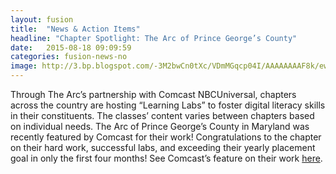 ```yaml
---
layout: fusion
title:  "News & Action Items"
headline: "Chapter Spotlight: The Arc of Prince George’s County"
date:   2015-08-18 09:09:59
categories: fusion-news-no
image: http://3.bp.blogspot.com/-3M2bwCn0tXc/VDmMGqcp04I/AAAAAAAAF8k/ewJHCbYcRDw/s1600/ArcofPG.png
---
```

Through The Arc’s partnership with Comcast NBCUniversal, chapters across the country are hosting “Learning Labs” to foster digital literacy skills in their constituents. The classes’ content varies between chapters based on individual needs. The Arc of Prince George’s County in Maryland was recently featured by Comcast for their work! Congratulations to the chapter on their hard work, successful labs, and exceeding their yearly placement goal in only the first four months! See Comcast’s feature on their work <a href="https://www.youtube.com/watch?v=_JghjzYp5cA&feature=youtu.be">here</a>.